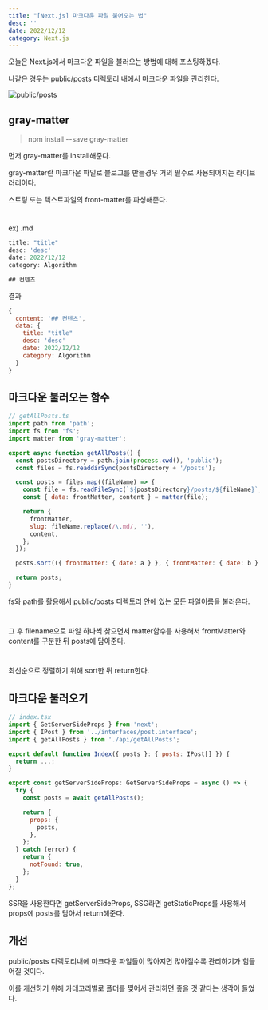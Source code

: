 ```yaml
---
title: "[Next.js] 마크다운 파일 불어오는 법"
desc: ''
date: 2022/12/12
category: Next.js
---
```


오늘은 Next.js에서 마크다운 파일을 불러오는 방법에 대해 포스팅하겠다.

나같은 경우는 public/posts 디렉토리 내에서 마크다운 파일을 관리한다.

![public/posts](https://ifh.cc/g/pwBwYF.png)

## gray-matter

>npm install --save gray-matter

먼저 gray-matter를 install해준다.

gray-matter란 마크다운 파일로 블로그를 만들경우 거의 필수로 사용되어지는 라이브러리이다.

스트링 또는 텍스트파일의 front-matter를 파싱해준다.
#
ex) .md
```javascript
title: "title"
desc: 'desc'
date: 2022/12/12
category: Algorithm

## 컨텐츠
```

결과
```javascript
{
  content: '## 컨텐츠',
  data: {
    title: "title"
    desc: 'desc'
    date: 2022/12/12
    category: Algorithm
  }
}
```

## 마크다운 불러오는 함수

```javascript
// getAllPosts.ts
import path from 'path';
import fs from 'fs';
import matter from 'gray-matter';

export async function getAllPosts() {
  const postsDirectory = path.join(process.cwd(), 'public');
  const files = fs.readdirSync(postsDirectory + '/posts');

  const posts = files.map((fileName) => {
    const file = fs.readFileSync(`${postsDirectory}/posts/${fileName}`, 'utf-8');
    const { data: frontMatter, content } = matter(file);

    return {
      frontMatter,
      slug: fileName.replace(/\.md/, ''),
      content,
    };
  });

  posts.sort(({ frontMatter: { date: a } }, { frontMatter: { date: b } }) => new Date(b).getTime() - new Date(a).getTime());

  return posts;
}
```

fs와 path를 활용해서 public/posts 디렉토리 안에 있는 모든 파일이름을 불러온다.
#
그 후 filename으로 파일 하나씩 찾으면서 matter함수를 사용해서 frontMatter와 content를 구분한 뒤 posts에 담아준다.
#
최신순으로 정렬하기 위해 sort한 뒤 return한다.

## 마크다운 불러오기

```javascript
// index.tsx
import { GetServerSideProps } from 'next';
import { IPost } from '../interfaces/post.interface';
import { getAllPosts } from './api/getAllPosts';

export default function Index({ posts }: { posts: IPost[] }) {
  return ...;
}

export const getServerSideProps: GetServerSideProps = async () => {
  try {
    const posts = await getAllPosts();

    return {
      props: {
        posts,
      },
    };
  } catch (error) {
    return {
      notFound: true,
    };
  }
};
```

SSR을 사용한다면 getServerSideProps, SSG라면 getStaticProps를 사용해서 props에 posts를 담아서 return해준다.

## 개선

public/posts 디렉토리내에 마크다운 파일들이 많아지면 많아질수록 관리하기가 힘들어질 것이다.

이를 개선하기 위해 카테고리별로 폴더를 찢어서 관리하면 좋을 것 같다는 생각이 들었다.